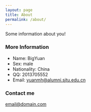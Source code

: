 ```yaml
---
layout: page
title: About
permalink: /about/
---
```


Some information about you!

### More Information

- Name: BigYuan
- Sex: male
- Nationality: China
- QQ: 2013705552
- Email: yuanmh@alumni.sjtu.edu.cn

### Contact me

[email@domain.com](mailto:yuanmh@alumni.sjtu.edu.cn)
